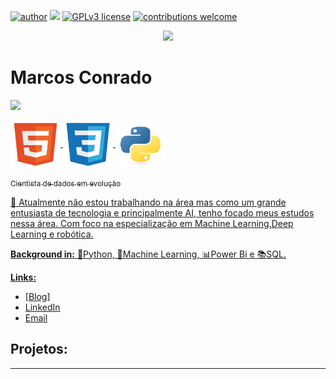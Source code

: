 [![author](https://img.shields.io/badge/author-marcosconrad-red.svg)](https://www.linkedin.com/in/marcossconrado) [![](https://img.shields.io/badge/python-3.7+-blue.svg)](https://www.python.org/downloads/release/python-365/) [![GPLv3 license](https://img.shields.io/badge/License-GPLv3-blue.svg)](http://perso.crans.org/besson/LICENSE.html) [![contributions welcome](https://img.shields.io/badge/contributions-welcome-brightgreen.svg?style=flat)](https://github.com/carlosfab/data_science/issues)

<p align="center">
  <img src="banner.png" >
</p>

# Marcos Conrado


<div>
  <a href="https://github.com/MarcosConrado">
  <img height="180em" src="https://github-readme-stats.vercel.app/api?username=marcosconrado&show_icons=true&theme=dracula&include_all_commits=true&count_private=true"/>
</div> 
  
<div style="display: inline_block"><br>
  <img align="center" alt="Rafa-HTML" height="70" width="80" src="https://raw.githubusercontent.com/devicons/devicon/master/icons/html5/html5-original.svg">
  <img align="center" alt="Rafa-CSS" height="70" width="80" src="https://raw.githubusercontent.com/devicons/devicon/master/icons/css3/css3-original.svg">
  <img align="center" alt="Rafa-Python" height="70" width="80" src="https://raw.githubusercontent.com/devicons/devicon/master/icons/python/python-original.svg">
</div> 
  
  
<sub>Cientista de dados em evolução</sub>

🤞 Atualmente não estou trabalhando na área mas como um grande entusiasta de tecnologia e principalmente AI, tenho focado meus estudos nessa área.
Com foco na especialização em Machine Learning,Deep Learning e robótica.


**Background in:** 🐍Python, 🤖Machine Learning, 📊Power Bi e 📚SQL.

**Links:**
* [Blog]
* [LinkedIn](https://www.linkedin.com/in/marcossconrado)
* [Email](conradomarcos128@gmail.com)


## Projetos:



---
